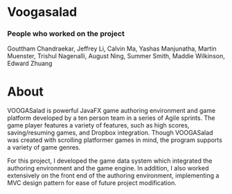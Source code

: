 # Voogasalad 

### People who worked on the project

Gouttham Chandraekar, Jeffrey Li, Calvin Ma, Yashas Manjunatha, Martin Muenster, Trishul Nagenalli, August Ning, Summer Smith, Maddie Wilkinson, Edward Zhuang

# About 
VOOGASalad is powerful JavaFX game authoring environment and game platform developed by a ten person team in a series of Agile sprints. The game player features a variety of features, such as high scores, saving/resuming games, and Dropbox integration. Though VOOGASalad was created with scrolling platformer games in mind, the program supports a variety of game genres.

For this project, I developed the game data system which integrated the authoring environment and the game engine. In addition, I also worked extensively on the front end of the authoring environment, implementing a MVC design pattern for ease of future project modification.

